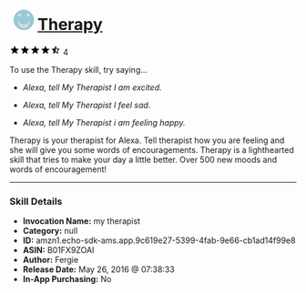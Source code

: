 # &nbsp;<img src="skill_icon" alt="Therapy icon" width="36"> [Therapy](http://alexa.amazon.com/#skills/amzn1.echo-sdk-ams.app.9c619e27-5399-4fab-9e66-cb1ad14f99e8)
![4.3 stars](../../images/ic_star_black_18dp_1x.png)![4.3 stars](../../images/ic_star_black_18dp_1x.png)![4.3 stars](../../images/ic_star_black_18dp_1x.png)![4.3 stars](../../images/ic_star_black_18dp_1x.png)![4.3 stars](../../images/ic_star_half_black_18dp_1x.png) 4

To use the Therapy skill, try saying...

* *Alexa, tell My Therapist I am excited.*

* *Alexa, tell My Therapist I feel sad.*

* *Alexa, tell My Therapist i am feeling happy.*

Therapy is your therapist for Alexa.  Tell therapist how you are feeling and she will give you some words of encouragements.  Therapy is a lighthearted skill that tries to make your day a little better.  Over 500 new moods and words of encouragement!

***

### Skill Details

* **Invocation Name:** my therapist
* **Category:** null
* **ID:** amzn1.echo-sdk-ams.app.9c619e27-5399-4fab-9e66-cb1ad14f99e8
* **ASIN:** B01FX9ZOAI
* **Author:** Fergie
* **Release Date:** May 26, 2016 @ 07:38:33
* **In-App Purchasing:** No
